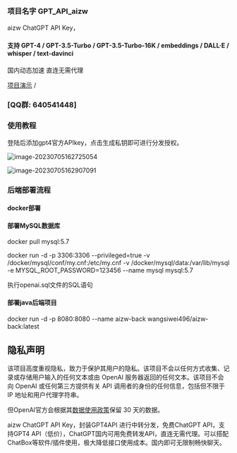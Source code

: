 ### 项目名字 GPT_API_aizw

aizw ChatGPT API Key，

#### 支持 **GPT-4** / GPT-3.5-Turbo / GPT-3.5-Turbo-16K / embeddings / DALL·E / whisper / text-davinci

国内动态加速 直连无需代理

[项目演示](https://aizw.io/) / 

### [QQ群: 640541448]

### 使用教程

登陆后添加gpt4官方APIkey，点击生成私钥即可进行分发授权。

![image-20230705162725054](C:\Users\49607\AppData\Roaming\Typora\typora-user-images\image-20230705162725054.png)

![image-20230705162907091](C:\Users\49607\AppData\Roaming\Typora\typora-user-images\image-20230705162907091.png)


### 后端部署流程
#### docker部署
#### 部署MySQL数据库
docker pull mysql:5.7

docker run -d -p 3306:3306 --privileged=true -v /docker/mysql/conf/my.cnf:/etc/my.cnf -v /docker/mysql/data:/var/lib/mysql -e MYSQL_ROOT_PASSWORD=123456 --name mysql mysql:5.7

执行openai.sql文件的SQL语句


#### 部署java后端项目
docker run -d -p 8080:8080  --name aizw-back wangsiwei496/aizw-back:latest




## 隐私声明

该项目高度重视隐私，致力于保护其用户的隐私。该项目不会以任何方式收集、记录或存储用户输入的任何文本或由 OpenAI 服务器返回的任何文本。该项目不会向 OpenAI 或任何第三方提供有关 API 调用者的身份的任何信息，包括但不限于 IP 地址和用户代理字符串。

但OpenAI官方会根据其[数据使用政策](https://platform.openai.com/docs/data-usage-policies)保留 30 天的数据。

aizw ChatGPT API Key，封装GPT4API 进行中转分发，免费ChatGPT API，支持GPT4 API（低价），ChatGPT国内可用免费转发API，直连无需代理。可以搭配ChatBox等软件/插件使用，极大降低接口使用成本。国内即可无限制畅快聊天。
